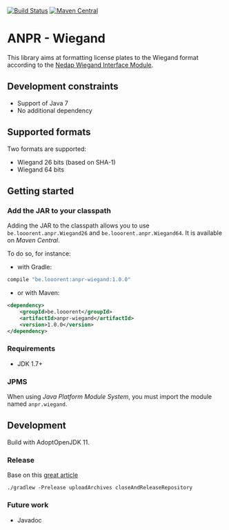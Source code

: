 [![Build Status](https://travis-ci.org/looorent/anpr-wiegand.svg?branch=master)](https://travis-ci.org/looorent/anpr-wiegand)
[![Maven Central](https://maven-badges.herokuapp.com/maven-central/be.looorent/anpr-wiegand/badge.svg)](http://search.maven.org/#artifactdetails%7Cbe.looorent%7Canpr-wiegand)

# ANPR - Wiegand

This library aims at formatting license plates to the Wiegand format according to the [Nedap Wiegand Interface Module](https://www.nedapidentification.com/products/anpr/wiegand-interface-module/).

## Development constraints

* Support of Java 7
* No additional dependency

## Supported formats

Two formats are supported:

* Wiegand 26 bits (based on SHA-1)
* Wiegand 64 bits

## Getting started

### Add the JAR to your classpath

Adding the JAR to the classpath allows you to use `be.looorent.anpr.Wiegand26` and `be.looorent.anpr.Wiegand64`. It is available on _Maven Central_.

To do so, for instance:
* with Gradle:
```groovy
compile "be.looorent:anpr-wiegand:1.0.0"
```
* or with Maven:
```xml
<dependency>
    <groupId>be.looorent</groupId>
    <artifactId>anpr-wiegand</artifactId>
    <version>1.0.0</version>
</dependency>
```

### Requirements

* JDK 1.7+

### JPMS

When using _Java Platform Module System_, you must import the module named `anpr.wiegand`.

## Development

Build with AdoptOpenJDK 11.

### Release

Base on this [great article](https://nemerosa.ghost.io/2015/07/01/publishing-to-the-maven-central-using-gradle/)
```shell
./gradlew -Prelease uploadArchives closeAndReleaseRepository
```

### Future work

* Javadoc


